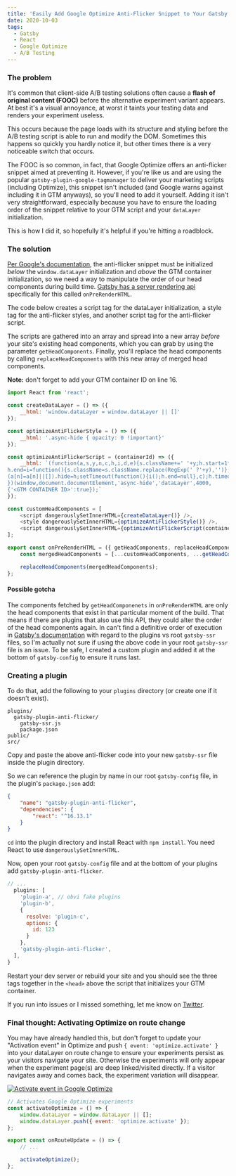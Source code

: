 ```yaml
---
title: 'Easily Add Google Optimize Anti-Flicker Snippet to Your Gatsby Site'
date: 2020-10-03
tags:
  - Gatsby
  - React
  - Google Optimize
  - A/B Testing
---
```


### The problem

It's common that client-side A/B testing solutions often cause a **flash of original content (FOOC)** before the alternative experiment variant appears.
At best it's a visual annoyance, at worst it taints your testing data and renders your experiment useless.

This occurs because the page loads with its structure and styling before the A/B testing script is able to run and modify the DOM. Sometimes this happens so quickly you hardly notice it, but other times there is a very noticeable switch that occurs.

The FOOC is so common, in fact, that Google Optimize offers an anti-flicker snippet aimed at preventing it. However, if you're like us and are using the popular `gatsby-plugin-google-tagmanager` to deliver your marketing scripts (including Optimize),
this snippet isn't included (and Google warns against including it in GTM anyways), so you'll need to add it yourself. Adding it isn't very straightforward, especially because you have to ensure the loading order of the snippet relative to your GTM script and your `dataLayer` initialization.

This is how I did it, so hopefully it's helpful if you're hitting a roadblock.

### The solution

[Per Google's documentation](https://support.google.com/optimize/answer/7100284?hl=en), the anti-flicker snippet must be initialized _below_ the `window.dataLayer` initialization and _above_ the GTM container initialization, so we need a way to manipulate the order of our head components during build time. [Gatsby has a server rendering api](https://www.gatsbyjs.com/docs/ssr-apis/) specifically for this called `onPreRenderHTML`.

The code below creates a script tag for the dataLayer initialization, a style tag for the anti-flicker styles, and another script tag for the anti-flicker script.

The scripts are gathered into an array and spread into a new array _before_ your site's existing head components, which you can grab by using the parameter `getHeadComponents`. Finally, you'll replace the head components by calling `replaceHeadComponents` with this new array of merged head components.

**Note:** don't forget to add your GTM container ID on line 16.

```js
import React from 'react';

const createDataLayer = () => ({
	__html: 'window.dataLayer = window.dataLayer || []'
});

const optimizeAntiFlickerStyle = () => ({
	__html: '.async-hide { opacity: 0 !important}'
});

const optimizeAntiFlickerScript = (containerId) => ({
	__html: `(function(a,s,y,n,c,h,i,d,e){s.className+=' '+y;h.start=1*new Date;
h.end=i=function(){s.className=s.className.replace(RegExp(' ?'+y),'')};
(a[n]=a[n]||[]).hide=h;setTimeout(function(){i();h.end=null},c);h.timeout=c;
})(window,document.documentElement,'async-hide','dataLayer',4000,
{'<GTM CONTAINER ID>':true});`
});

const customHeadComponents = [
	<script dangerouslySetInnerHTML={createDataLayer()} />,
	<style dangerouslySetInnerHTML={optimizeAntiFlickerStyle()} />,
	<script dangerouslySetInnerHTML={optimizeAntiFlickerScript(containerId)} />
];

export const onPreRenderHTML = ({ getHeadComponents, replaceHeadComponents }) => {
	const mergedHeadComponents = [...customHeadComponents, ...getHeadComponents()];

	replaceHeadComponents(mergedHeadComponents);
};
```

#### Possible gotcha

The components fetched by `getHeadComponenets` in `onPreRenderHTML` are only the head components that exist in that particular moment of the build. That means if there are plugins that also use this API, they could alter the order of the head components again. In can't find a definitive order of execution in [Gatsby's documentation](https://www.gatsbyjs.com/docs/gatsby-lifecycle-apis/) with regard to the plugins vs root `gatsby-ssr` files, so I'm actually not sure if using the above code in your root `gatsby-ssr` file is an issue. To be safe, I created a custom plugin and added it at the bottom of `gatsby-config` to ensure it runs last.

### Creating a plugin

To do that, add the following to your `plugins` directory (or create one if it doesn't exist).

```
plugins/
  gatsby-plugin-anti-flicker/
    gatsby-ssr.js
    package.json
public/
src/
```

Copy and paste the above anti-flicker code into your new `gatsby-ssr` file inside the plugin directory.

So we can reference the plugin by name in our root `gatsby-config` file, in the plugin's `package.json` add:

```json
{
	"name": "gatsby-plugin-anti-flicker",
	"dependencies": {
		"react": "^16.13.1"
	}
}
```

`cd` into the plugin directory and install React with `npm install`. You need React to use `dangerouslySetInnerHTML`.

Now, open your root `gatsby-config` file and at the bottom of your plugins add `gatsby-plugin-anti-flicker`.

```js
// ...
  plugins: [
    'plugin-a', // obvi fake plugins
    'plugin-b',
    {
      resolve: 'plugin-c',
      options: {
        id: 123
      }
    },
    'gatsby-plugin-anti-flicker',
  ],
}
```

Restart your dev server or rebuild your site and you should see the three tags together in the `<head>` above the script that initializes your GTM container.

If you run into issues or I missed something, let me know on [Twitter](https://twitter.com/abohannon).

### Final thought: Activating Optimize on route change

You may have already handled this, but don't forget to update your "Activation event" in Optimize and push `{ event: 'optimize.activate' }` into your dataLayer on route change to ensure your experiments persist as your visitors navigate your site. Otherwise the experiments will only appear when the experiment page(s) are deep linked/visited directly. If a visitor navigates away and comes back, the experiment variation will disappear.

[![Activate event in Google Optimize](/images/optimize.png)](/images/optimize.png)

```js
// Activates Google Optimize experiments
const activateOptimize = () => {
	window.dataLayer = window.dataLayer || [];
	window.dataLayer.push({ event: 'optimize.activate' });
};

export const onRouteUpdate = () => {
	// ...

	activateOptimize();
};
```
